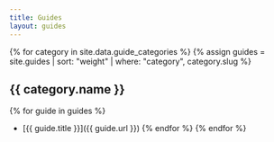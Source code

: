 ```yaml
---
title: Guides
layout: guides
---
```


{% for category in site.data.guide_categories %}
{% assign guides = site.guides | sort: "weight" | where: "category", category.slug %}

## {{ category.name }}

{% for guide in guides %}

- [{{ guide.title }}]({{ guide.url }})
{% endfor %}
{% endfor %}
